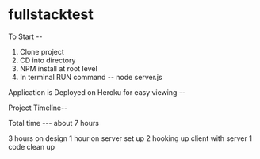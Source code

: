 # fullstacktest

To Start -- 
1. Clone project
2. CD into directory 
3. NPM install at root level
4. In terminal RUN command -- node server.js 

Application is Deployed on Heroku for easy viewing -- 

 

Project Timeline--

Total time --- about 7 hours 

3 hours on design
1 hour on server set up
2 hooking up client with server
1 code clean up